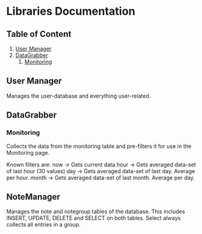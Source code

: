 # Libraries Documentation
## Table of Content
1. [User Manager](#user-manager)
2. [DataGrabber](#datagrabber)
	1. [Monitoring](#monitoring)
## User Manager
Manages the user-database and everything user-related.

## DataGrabber 
### Monitoring
Collects the data from the monitoring table and pre-filters it for use in the Monitoring page.

Known filters are: 
now -> Gets current data
hour -> Gets averaged data-set of last hour (30 values)
day -> Gets averaged data-set of last day. Average per hour.
month -> Gets averaged data-set of last month. Average per day.

## NoteManager
Manages the note and notegroup tables of the database. This includes INSERT, UPDATE, DELETE and SELECT on both tables.
Select always collects all entries in a group.
